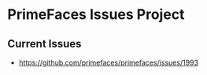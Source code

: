 # PrimeFaces Issues Project
## Current Issues
* https://github.com/primefaces/primefaces/issues/1993
